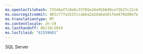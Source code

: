 ```yaml
---
ms.openlocfilehash: 725d4af7c0a6c33765e24e91b6d9cef2b17c21cb
ms.sourcegitcommit: 483c777a1537ccab6a2a2da6a5d1fe4470dd0e7e
ms.translationtype: MT
ms.contentlocale: zh-CN
ms.lasthandoff: 06/19/2019
ms.locfileid: "61559601"
---
```

SQL Server